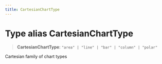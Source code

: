 ```yaml
---
title: CartesianChartType
---
```


# Type alias CartesianChartType

> **CartesianChartType**: `"area" | "line" | "bar" | "column" | "polar"`

Cartesian family of chart types
